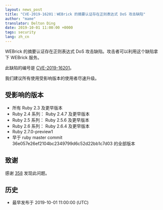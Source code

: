 ```yaml
---
layout: news_post
title: "CVE-2019-16201：WEBrick 的摘要认证存在正则表达式 DoS 攻击缺陷"
author: "mame"
translator: Delton Ding
date: 2019-10-01 11:00:00 +0000
tags: security
lang: zh_cn
---
```


WEBrick 的摘要认证存在正则表达式 DoS 攻击缺陷。攻击者可以利用这个缺陷拿下 WEBrick 服务。

此缺陷的编号是 [CVE-2019-16201](https://cve.mitre.org/cgi-bin/cvename.cgi?name=CVE-2019-16201)。

我们建议所有使用受影响版本的使用者尽速升级。

## 受影响的版本

* 所有 Ruby 2.3 及更早版本
* Ruby 2.4 系列： Ruby 2.4.7 及更早版本
* Ruby 2.5 系列： Ruby 2.5.6 及更早版本
* Ruby 2.6 系列： Ruby 2.6.4 及更早版本
* Ruby 2.7.0-preview1
* 早于 ruby master commit 36e057e26ef2104bc2349799d6c52d22bb1c7d03 的全部版本

## 致谢

感谢 [358](https://hackerone.com/358) 发现此问题。

## 历史

* 最早发布于 2019-10-01 11:00:00 (UTC)
